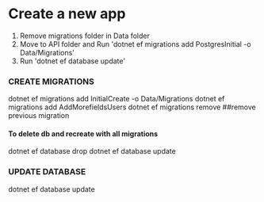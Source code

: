 # Create a new app
 1. Remove migrations folder in Data folder
 2. Move to API folder and Run 'dotnet ef migrations add PostgresInitial -o Data/Migrations' 
 3. Run 'dotnet ef database update'

 
### CREATE MIGRATIONS
dotnet ef migrations add InitialCreate -o Data/Migrations
dotnet ef migrations add AddMorefieldsUsers
dotnet ef migrations remove  ##remove previous migration

#### To delete db and recreate with all migrations
dotnet ef database drop
dotnet ef database update

### UPDATE DATABASE
dotnet ef database update

